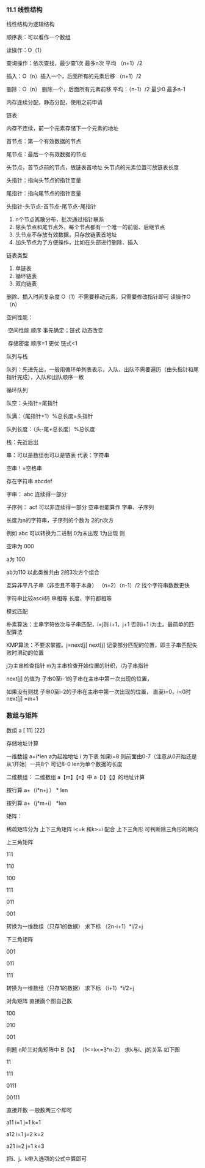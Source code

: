 ### 11.1 线性结构

线性结构为逻辑结构

顺序表：可以看作一个数组

读操作：O（1） 

查询操作：依次查找，最少查1次 最多n次 平均  （n+1）/2

插入：O（n）插入一个，后面所有的元素后移  （n+1）/2

删除：O（n） 删除一个，后面所有元素前移  平均：（n-1）/2     最少0 最多n-1

内存连续分配，静态分配，使用之前申请



链表

内存不连续，前一个元素存储下一个元素的地址

首节点：第一个有效数据的节点

尾节点：最后一个有效数据的节点

头节点，首节点前的节点，放链表首地址   头节点的元素位置可放链表长度

头指针：指向头节点的指针变量

尾指针：指向尾节点的指针变量



头指针-头节点-首节点-尾节点-尾指针

1. n个节点离散分布，批次通过指针联系
2. 除头节点和尾节点外，每个节点都有一个唯一的前驱、后继节点
3. 头节点不存放有效数据，只存放链表首地址
4. 加头节点为了方便操作，比如在头部进行删除、插入



链表类型

1. 单链表
2. 循环链表
3. 双向链表

删除、插入时间复杂度 O（1）不需要移动元素，只需要修改指针即可    读操作O（n）



空间性能：

​	空间性能 顺序 事先确定；链式 动态改变     

​	存储密度 顺序=1 更优  链式<1





队列与栈

队列：先进先出，一般用循环单列表表示，入队、出队不需要遍历（由头指针和尾指针完成），入队和出队顺序一致

循环队列

队空：头指针=尾指针

队满：（尾指针+1）%总长度=头指针

队列长度：（头-尾+总长度）%总长度



栈：先近后出





串：可以是数组也可以是链表    代表：字符串

空串！=空格串

存在字符串  abcdef

字串： abc  连续得一部分

子序列： acf  可以非连续得一部分  空串也能算作 字串、子序列  

长度为n的字符串，子序列的个数为  2的n次方

例如 abc  可以转换为二进制 0为未出现 1为出现 则

空串为 000

a为 100

ab为110  以此类推共由 2的3次方个组合   



互异非平凡子串（非空且不等于本身） （n+2）（n-1）/2   找个字符串数数更快

字符串比较ascii码  串相等 长度、字符都相等



模式匹配

朴素算法：主串字符依次与子串匹配，i=j则 i+1，j+1  否则i+1   i为主。最简单的匹配算法

KMP算法：不要求掌握。j=next[j]   next[j] 记录部分匹配的位置，即主子串匹配失败时滑动的位置

  j为主串检查指针 m为主串检查开始位置的针织，i为子串指针   

next[j] 的值为  子串0至i-1的子串在主串中第一次出现的位置，

如果没有则找   子串0至i-2的子串在主串中第一次出现的位置， 直至i=0，i=0时  next[j] =m+1



### 数组与矩阵

数组 a [ 11]   [22]  

存储地址计算 

一维数组  a+i*len   a为起始地址  i 为下表 如果i=8 则前面由0-7（注意从0开始还是从1开始）一共8个 可记8-0  len为单个数据的长度

二维数组： 二维数组 a【m】【n】中  a【i】【j】的地址计算

按行算 a+（i*n+j ）  * len

按列算 a+（j*m+i）  *len 



矩阵：

稀疏矩阵分为 上下三角矩阵   i<=k  和k>=i 配合 上下三角形 可判断除三角形的朝向

上三角矩阵 

111	

110

100   



111

011

001

转换为一维数组（只存1的数据） 求下标 （2n-i+1）*i/2+j     



下三角矩阵 

001	

011

111	

转换为一维数组（只存1的数据） 求下标 （i+1）*i/2+j



对角矩阵 直接画个图自己数

100

010

001



例题   n阶三对角矩阵中 B【k】 （1<=k<=3*n-2） 求k与i、j的关系 如下图

11

111

0111

00111

直接开数  一般数两三个即可

a11  i=1 j=1  k=1

a12  i=1 j=2  k=2

a21 i=2 j=1  k=3

把i、j、k带入选项的公式中算即可









